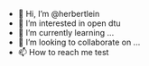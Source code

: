 - 👋 Hi, I’m @herbertlein
- 👀 I’m interested in open dtu
- 🌱 I’m currently learning ...
- 💞️ I’m looking to collaborate on ...
- 📫 How to reach me test

<!---
herbertlein/herbertlein is a ✨ special ✨ repository because its `README.md` (this file) appears on your GitHub profile.
You can click the Preview link to take a look at your changes.
--->
